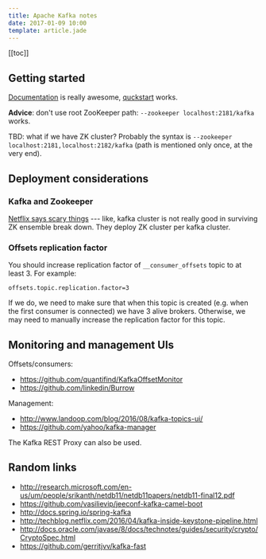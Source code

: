 ```yaml
---
title: Apache Kafka notes
date: 2017-01-09 10:00
template: article.jade
---
```


[[toc]]

## Getting started

[Documentation] is really awesome, [quckstart] works.

[Documentation]: http://kafka.apache.org/documentation/
[quckstart]: http://kafka.apache.org/quickstart

**Advice**: don't use root ZooKeeper path: `--zookeeper localhost:2181/kafka` works.

TBD: what if we have ZK cluster? Probably the syntax is
`--zookeeper localhost:2181,localhost:2182/kafka`
(path is mentioned only once, at the very end).

## Deployment considerations

### Kafka and Zookeeper

[Netflix says scary things] --- like, kafka cluster is not really good
in surviving ZK ensemble break down. They deploy ZK cluster per kafka
cluster.

[Netflix says scary things]: TBD

### Offsets replication factor

You should increase replication factor of `__consumer_offsets`
topic to at least 3. For example:

```
offsets.topic.replication.factor=3
```

If we do, we need to make sure that when this topic
is created (e.g. when the first consumer is connected)
we have 3 alive brokers. Otherwise, we may need to
manually increase the replication factor for this
topic.

## Monitoring and management UIs

Offsets/consumers:

* https://github.com/quantifind/KafkaOffsetMonitor
* https://github.com/linkedin/Burrow

Management:

* http://www.landoop.com/blog/2016/08/kafka-topics-ui/
* https://github.com/yahoo/kafka-manager

The Kafka REST Proxy can also be used.

## Random links

* http://research.microsoft.com/en-us/um/people/srikanth/netdb11/netdb11papers/netdb11-final12.pdf
* https://github.com/vasilievip/jeeconf-kafka-camel-boot
* http://docs.spring.io/spring-kafka
* http://techblog.netflix.com/2016/04/kafka-inside-keystone-pipeline.html
* http://docs.oracle.com/javase/8/docs/technotes/guides/security/crypto/CryptoSpec.html
* https://github.com/gerritjvv/kafka-fast
